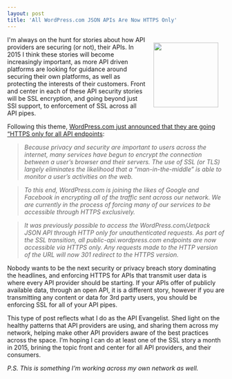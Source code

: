 ```yaml
---
layout: post
title: 'All WordPress.com JSON APIs Are Now HTTPS Only'
---
```

<p><img style="padding: 15px;" src="https://s3.amazonaws.com/kinlane-productions/bw-icons/bw-padlock.png" alt="" width="150" align="right" /></p>
<p>I'm always on the hunt for stories about how API providers are securing (or not), their APIs. In 2015 I think these stories will become increasingly important, as more API driven platforms are looking for guidance around securing their own platforms, as well as protecting the interests of their customers. Front and center in each of these API security stories will be SSL encryption, and going beyond just SSl support, to enforcement of SSL across all API pipes.</p>
<p>Following this theme, <a href="https://developer.wordpress.com/2015/01/15/a-more-secure-rest-api/">WordPress.com just announced that they are going &ldquo;HTTPS only for all API endpoints</a>:</p>
<blockquote><em> Because privacy and security are important to users across the internet, many services have begun to encrypt the connection between a user&rsquo;s browser and their servers. The use of SSL (or TLS) largely eliminates the likelihood that a &ldquo;man-in-the-middle&rdquo; is able to monitor a user&rsquo;s activities on the web. </em></blockquote>
<blockquote><em>To this end, WordPress.com is joining the likes of Google and Facebook in encrypting all of the traffic sent across our network. We are currently in the process of forcing many of our services to be accessible through HTTPS exclusively. </em></blockquote>
<blockquote><em> It was previously possible to access the WordPress.com/Jetpack JSON API through HTTP only for unauthenticated requests. As part of the SSL transition, all public-api.wordpress.com endpoints are now accessible via HTTPS only. Any requests made to the HTTP version of the URL will now 301 redirect to the HTTPS version. </em></blockquote>
<p>Nobody wants to be the next security or privacy breach story dominating the headlines, and enforcing HTTPS for APIs that transmit user data is where every API provider should be starting. If your APIs offer of publicly available data, through an open API, it is a different story, however if you are transmitting any content or data for 3rd party users, you should be enforcing SSL for all of your API pipes.</p>
<p>This type of post reflects what I do as the API Evangelist. Shed light on the healthy patterns that API providers are using, and sharing them across my network, helping make other API providers aware of the best practices across the space. I&rsquo;m hoping I can do at least one of the SSL story a month in 2015, brining the topic front and center for all API providers, and their consumers.</p>
<p><em>P.S. This is something I'm working across my own network as well.</em></p>